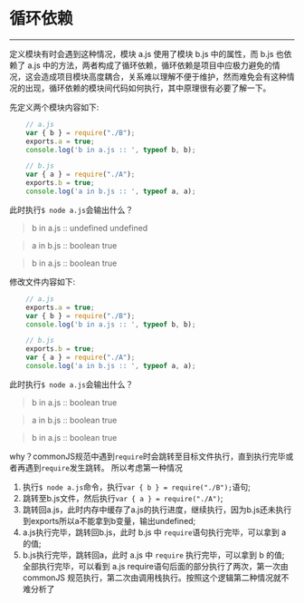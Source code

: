 # 循环依赖
------------
定义模块有时会遇到这种情况，模块 a.js 使用了模块 b.js 中的属性，而 b.js 也依赖了 a.js 中的方法，两者构成了循环依赖，循环依赖是项目中应极力避免的情况，这会造成项目模块高度耦合，关系难以理解不便于维护，然而难免会有这种情况的出现，循环依赖的模块间代码如何执行，其中原理很有必要了解一下。

先定义两个模块内容如下:
```javascript
    // a.js
    var { b } = require("./B");
    exports.a = true;
    console.log('b in a.js :: ', typeof b, b);

    // b.js
    var { a } = require("./A");
    exports.b = true;
    console.log('a in b.js :: ', typeof a, a);
```

此时执行`$ node a.js`会输出什么？

> b in a.js ::  undefined undefined

> a in b.js ::  boolean true

> b in a.js ::  boolean true

修改文件内容如下:

```javascript
    // a.js
    exports.a = true;
    var { b } = require("./B");
    console.log('b in a.js :: ', typeof b, b);

    // b.js
    exports.b = true;
    var { a } = require("./A");
    console.log('a in b.js :: ', typeof a, a);
```

此时执行`$ node a.js`会输出什么？

> b in a.js ::  boolean true

> a in b.js ::  boolean true

> b in a.js ::  boolean true

why？commonJS规范中遇到`require`时会跳转至目标文件执行，直到执行完毕或者再遇到`require`发生跳转。
所以考虑第一种情况
1. 执行`$ node a.js`命令，执行`var { b } = require("./B");`语句;
2. 跳转至b.js文件，然后执行`var { a } = require("./A")`;
3. 跳转回a.js，此时内存中缓存了a.js的执行进度，继续执行，因为b.js还未执行到exports所以a不能拿到b变量，输出undefined;
4. a.js执行完毕，跳转回b.js，此时 b.js 中 `require`语句执行完毕，可以拿到 a 的值;
5. b.js执行完毕，跳转回a，此时 a.js 中 `require` 执行完毕，可以拿到 b 的值;
全部执行完毕，可以看到 a.js require语句后面的部分执行了两次，第一次由 commonJS 规范执行，第二次由调用栈执行。按照这个逻辑第二种情况就不难分析了


